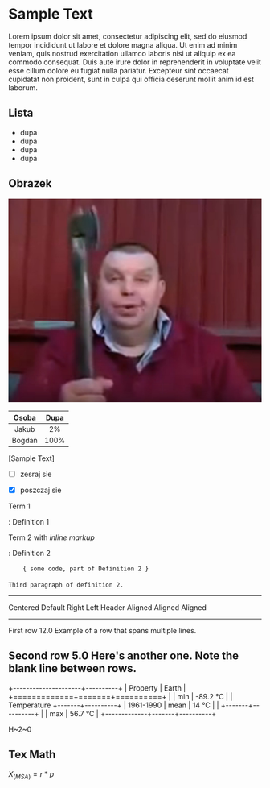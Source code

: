 # Sample Text

Lorem ipsum dolor sit amet, consectetur adipiscing elit, sed do eiusmod tempor incididunt ut labore et dolore magna aliqua. Ut enim ad minim veniam, quis nostrud exercitation ullamco laboris nisi ut aliquip ex ea commodo consequat. Duis aute irure dolor in reprehenderit in voluptate velit esse cillum dolore eu fugiat nulla pariatur. Excepteur sint occaecat cupidatat non proident, sunt in culpa qui officia deserunt mollit anim id est laborum.

## Lista

- dupa
- dupa
- dupa
- dupa

## Obrazek

![](topor.jpg)

|Osoba|Dupa|
|:---:|:---:|
|Jakub|2%|
|Bogdan|100%|

[Sample Text]

- [  ] zesraj sie
- [X] poszczaj sie


Term 1

:   Definition 1

Term 2 with *inline markup*

:   Definition 2

        { some code, part of Definition 2 }

    Third paragraph of definition 2.

-------------------------------------------------------------
 Centered   Default           Right Left
  Header    Aligned         Aligned Aligned
----------- ------- --------------- -------------------------
   First    row                12.0 Example of a row that
                                    spans multiple lines.

  Second    row                 5.0 Here's another one. Note
                                    the blank line between
                                    rows.
-------------------------------------------------------------

+---------------------+----------+
| Property            | Earth    |
+=============+=======+==========+
|             | min   | -89.2 °C |
| Temperature +-------+----------+
| 1961-1990   | mean  | 14 °C    |
|             +-------+----------+
|             | max   | 56.7 °C  |
+-------------+-------+----------+


H~2~0

## Tex Math

$X _(MSA) = r * p$
